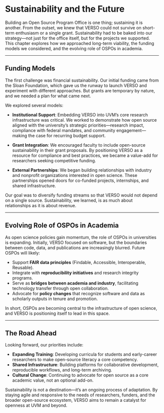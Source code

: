 # Sustainability and the Future

Building an Open Source Program Office is one thing; sustaining it is another. From the outset, we knew that VERSO could not survive on short-term enthusiasm or a single grant. Sustainability had to be baked into our strategy—not just for the office itself, but for the projects we supported. This chapter explores how we approached long-term viability, the funding models we considered, and the evolving role of OSPOs in academia.

---

## Funding Models

The first challenge was financial sustainability. Our initial funding came from the Sloan Foundation, which gave us the runway to launch VERSO and experiment with different approaches. But grants are temporary by nature, and we needed a plan for what came next.

We explored several models:

- **Institutional Support**: Embedding VERSO into UVM’s core research infrastructure was critical. We worked to demonstrate how open source aligned with the university’s strategic priorities—research impact, compliance with federal mandates, and community engagement—making the case for recurring budget support.

- **Grant Integration**: We encouraged faculty to include open-source sustainability in their grant proposals. By positioning VERSO as a resource for compliance and best practices, we became a value-add for researchers seeking competitive funding.

- **External Partnerships**: We began building relationships with industry and nonprofit organizations interested in open science. These partnerships opened doors for co-funded projects, internships, and shared infrastructure.

Our goal was to diversify funding streams so that VERSO would not depend on a single source. Sustainability, we learned, is as much about relationships as it is about revenue.

---

## Evolving Role of OSPOs in Academia

As open science policies gain momentum, the role of OSPOs in universities is expanding. Initially, VERSO focused on software, but the boundaries between code, data, and publications are increasingly blurred. Future OSPOs will likely:

- Support **FAIR data principles** (Findable, Accessible, Interoperable, Reusable).
- Integrate with **reproducibility initiatives** and research integrity programs.
- Serve as **bridges between academia and industry**, facilitating technology transfer through open collaboration.
- Advocate for **policy changes** that recognize software and data as scholarly outputs in tenure and promotion.

In short, OSPOs are becoming central to the infrastructure of open science, and VERSO is positioning itself to lead in this space.

---

## The Road Ahead

Looking forward, our priorities include:

- **Expanding Training**: Developing curricula for students and early-career researchers to make open-source literacy a core competency.
- **Shared Infrastructure**: Building platforms for collaborative development, reproducible workflows, and long-term archiving.
- **Cultural Change**: Continuing to advocate for open source as a core academic value, not an optional add-on.

Sustainability is not a destination—it’s an ongoing process of adaptation. By staying agile and responsive to the needs of researchers, funders, and the broader open-source ecosystem, VERSO aims to remain a catalyst for openness at UVM and beyond.

